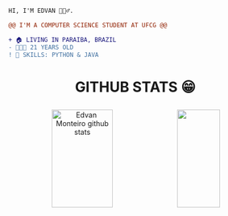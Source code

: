 ```diff
HI, I'M EDVAN 🧘🏽‍♂️.

@@ I'M A COMPUTER SCIENCE STUDENT AT UFCG @@

+ 🏠 LIVING IN PARAIBA, BRAZIL
- 👨🏽‍💻 21 YEARS OLD
! 📖 SKILLS: PYTHON & JAVA
```
<h1 align="center">
  <p> GITHUB STATS 😁 </p>
</h1>

<div align="center">  
  <img width="49%" height="195px" src="https://github-readme-stats.vercel.app/api?username=edvaaaan&show_icons=true&count_private=true&hide_border=true&title_color=D8BFD8&icon_color=D8BFD8&text_color=D8BFD8&bg_color=0d1117" alt="Edvan Monteiro github stats" /> 
  <img width="41%" height="195px" src="https://github-readme-stats.vercel.app/api/top-langs/?username=edvaaaan&layout=compact&hide_border=true&title_color=D8BFD8&text_color=D8BFD8&bg_color=0d1117" />
</div>
